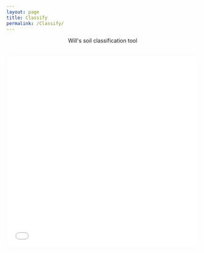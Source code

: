```yaml
---
layout: page
title: Classify
permalink: /Classify/
---
```



<div style="text-align: center;">Will's soil classification tool</div><br clear="all"><br clear="all">



<iframe frameborder="0" width="100%" height="500px" src="REPL_URL?QUERY_PARAMETERS">https://replit.com/@the-iron-pig/HandmadeGiganticMainframe#main.py</iframe>
